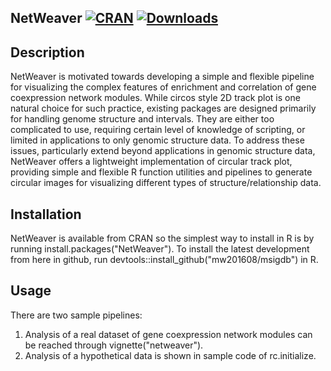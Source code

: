 ## NetWeaver [![CRAN](http://www.r-pkg.org/badges/version/NetWeaver)](https://cran.r-project.org/package=NetWeaver) [![Downloads](http://cranlogs.r-pkg.org/badges/NetWeaver?color=brightgreen)](http://www.r-pkg.org/pkg/NetWeaver)

## Description
NetWeaver is motivated towards developing a simple and flexible pipeline for visualizing the complex features of enrichment and correlation of gene coexpression network modules. While circos style 2D track plot is one natural choice for such practice, existing packages are designed primarily for handling genome structure and intervals. They are either too complicated to use, requiring certain level of knowledge of scripting, or limited in applications to only genomic structure data. To address these issues, particularly extend beyond applications in genomic structure data, NetWeaver offers a lightweight implementation of circular track plot, providing simple and flexible R function utilities and pipelines to generate circular images for visualizing different types of structure/relationship data.

## Installation
NetWeaver is available from CRAN so the simplest way to install in R is by running install.packages("NetWeaver"). To install the latest development from here in github, run devtools::install_github("mw201608/msigdb") in R.

## Usage
There are two sample pipelines:

1. Analysis of a real dataset of gene coexpression network modules can be reached through vignette("netweaver").
2. Analysis of a hypothetical data is shown in sample code of rc.initialize.
